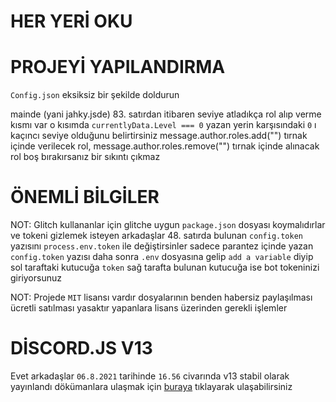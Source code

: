 # HER YERİ OKU 

# PROJEYİ YAPILANDIRMA
``Config.json`` eksiksiz bir şekilde doldurun

mainde (yani jahky.jsde) 83. satırdan itibaren seviye atladıkça rol alıp verme kısmı var o kısımda ``currentlyData.Level === 0`` yazan yerin karşısındaki ``0`` ı kaçıncı seviye olduğunu belirtirsiniz message.author.roles.add("") tırnak içinde verilecek rol, message.author.roles.remove("") tırnak içinde alınacak rol boş bırakırsanız bir sıkıntı çıkmaz

# ÖNEMLİ BİLGİLER
NOT: Glitch kullananlar için glitche uygun ``package.json`` dosyası koymalıdırlar ve tokeni gizlemek isteyen arkadaşlar 48. satırda bulunan ``config.token`` yazısını ``process.env.token`` ile değiştirsinler sadece parantez içinde yazan ``config.token`` yazısı daha sonra ``.env`` dosyasına gelip ``add a variable`` diyip sol taraftaki kutucuğa ``token`` sağ tarafta bulunan kutucuğa ise bot tokeninizi giriyorsunuz

NOT: Projede ``MIT`` lisansı vardır dosyalarının benden habersiz paylaşılması ücretli satılması yasaktır yapanlara lisans üzerinden gerekli işlemler 

# DİSCORD.JS V13

Evet arkadaşlar ``06.8.2021`` tarihinde ``16.56`` civarında v13 stabil olarak yayınlandı dökümanlara ulaşmak için [buraya](https://discordjs.guide/additional-info/changes-in-v13.html) tıklayarak ulaşabilirsiniz